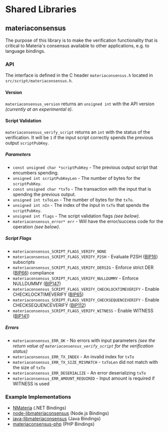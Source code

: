 Shared Libraries
================

## materiaconsensus

The purpose of this library is to make the verification functionality that is critical to Materia's consensus available to other applications, e.g. to language bindings.

### API

The interface is defined in the C header `materiaconsensus.h` located in  `src/script/materiaconsensus.h`.

#### Version

`materiaconsensus_version` returns an `unsigned int` with the API version *(currently at an experimental `0`)*.

#### Script Validation

`materiaconsensus_verify_script` returns an `int` with the status of the verification. It will be `1` if the input script correctly spends the previous output `scriptPubKey`.

##### Parameters
- `const unsigned char *scriptPubKey` - The previous output script that encumbers spending.
- `unsigned int scriptPubKeyLen` - The number of bytes for the `scriptPubKey`.
- `const unsigned char *txTo` - The transaction with the input that is spending the previous output.
- `unsigned int txToLen` - The number of bytes for the `txTo`.
- `unsigned int nIn` - The index of the input in `txTo` that spends the `scriptPubKey`.
- `unsigned int flags` - The script validation flags *(see below)*.
- `materiaconsensus_error* err` - Will have the error/success code for the operation *(see below)*.

##### Script Flags
- `materiaconsensus_SCRIPT_FLAGS_VERIFY_NONE`
- `materiaconsensus_SCRIPT_FLAGS_VERIFY_P2SH` - Evaluate P2SH ([BIP16](https://github.com/materia/bips/blob/master/bip-0016.mediawiki)) subscripts
- `materiaconsensus_SCRIPT_FLAGS_VERIFY_DERSIG` - Enforce strict DER ([BIP66](https://github.com/materia/bips/blob/master/bip-0066.mediawiki)) compliance
- `materiaconsensus_SCRIPT_FLAGS_VERIFY_NULLDUMMY` - Enforce NULLDUMMY ([BIP147](https://github.com/materia/bips/blob/master/bip-0147.mediawiki))
- `materiaconsensus_SCRIPT_FLAGS_VERIFY_CHECKLOCKTIMEVERIFY` - Enable CHECKLOCKTIMEVERIFY ([BIP65](https://github.com/materia/bips/blob/master/bip-0065.mediawiki))
- `materiaconsensus_SCRIPT_FLAGS_VERIFY_CHECKSEQUENCEVERIFY` - Enable CHECKSEQUENCEVERIFY ([BIP112](https://github.com/materia/bips/blob/master/bip-0112.mediawiki))
- `materiaconsensus_SCRIPT_FLAGS_VERIFY_WITNESS` - Enable WITNESS ([BIP141](https://github.com/materia/bips/blob/master/bip-0141.mediawiki))

##### Errors
- `materiaconsensus_ERR_OK` - No errors with input parameters *(see the return value of `materiaconsensus_verify_script` for the verification status)*
- `materiaconsensus_ERR_TX_INDEX` - An invalid index for `txTo`
- `materiaconsensus_ERR_TX_SIZE_MISMATCH` - `txToLen` did not match with the size of `txTo`
- `materiaconsensus_ERR_DESERIALIZE` - An error deserializing `txTo`
- `materiaconsensus_ERR_AMOUNT_REQUIRED` - Input amount is required if WITNESS is used

### Example Implementations
- [NMateria](https://github.com/NicolasDorier/NMateria/blob/master/NMateria/Script.cs#L814) (.NET Bindings)
- [node-libmateriaconsensus](https://github.com/bitpay/node-libmateriaconsensus) (Node.js Bindings)
- [java-libmateriaconsensus](https://github.com/dexX7/java-libmateriaconsensus) (Java Bindings)
- [materiaconsensus-php](https://github.com/Bit-Wasp/materiaconsensus-php) (PHP Bindings)
